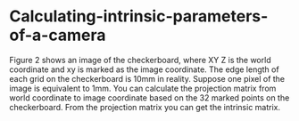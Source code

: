 # Calculating-intrinsic-parameters-of-a-camera
Figure 2 shows an image of the checkerboard, where XY Z is the world coordinate and xy is marked as the image coordinate. The edge length of each grid on the checkerboard is 10mm in reality. Suppose one pixel of the image is equivalent to 1mm. You can calculate the projection matrix from world coordinate to image coordinate based on the 32 marked points on the checkerboard. From the projection matrix you can get the intrinsic matrix.
